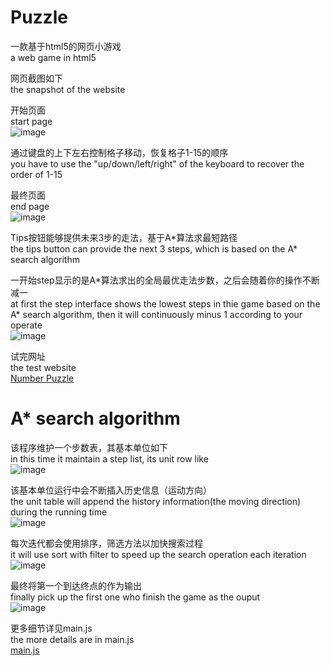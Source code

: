 # Puzzle
一款基于html5的网页小游戏  
a web game in html5  

网页截图如下  
the snapshot of the website  

开始页面  
start page  
![image](https://github.com/chenhuaizhen/Puzzle/raw/master/image/1.jpg)

通过键盘的上下左右控制格子移动，恢复格子1-15的顺序  
you have to use the "up/down/left/right" of the keyboard to recover the order of 1-15  

最终页面  
end page  
![image](https://github.com/chenhuaizhen/Puzzle/raw/master/image/2.jpg)

Tips按钮能够提供未来3步的走法，基于A\*算法求最短路径  
the tips button can provide the next 3 steps, which is based on the A\* search algorithm   

一开始step显示的是A\*算法求出的全局最优走法步数，之后会随着你的操作不断减一    
at first the step interface shows the lowest steps in thie game based on the A\* search algorithm, then it will continuously minus 1 according to your operate     
![image](https://github.com/chenhuaizhen/Puzzle/raw/master/image/3.jpg)

试完网址  
the test website  
[Number Puzzle](http://chenhuaizhen.applinzi.com/Number/)

# A* search algorithm
该程序维护一个步数表，其基本单位如下  
in this time it maintain a step list, its unit row like  
![image](https://github.com/chenhuaizhen/Puzzle/raw/master/image/4.jpg)

该基本单位运行中会不断插入历史信息（运动方向）  
the unit table will append the history information(the moving direction) during the running time  
![image](https://github.com/chenhuaizhen/Puzzle/raw/master/image/5.jpg)

每次迭代都会使用排序，筛选方法以加快搜索过程  
it will use sort with filter to speed up the search operation each iteration  
![image](https://github.com/chenhuaizhen/Puzzle/raw/master/image/6.jpg)

最终将第一个到达终点的作为输出  
finally pick up the first one who finish the game as the ouput  
![image](https://github.com/chenhuaizhen/Puzzle/raw/master/image/7.jpg)

更多细节详见main.js  
the more details are in main.js  
[main.js](https://github.com/chenhuaizhen/Puzzle/blob/master/js/main.js)
